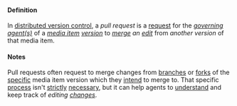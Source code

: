 #### Definition

In [distributed version control](https://github.com/gcassel/Modular-Organization-Terminology/blob/master/terms/distributed-version-control.md), a *pull request* is a [request](https://github.com/gcassel/Modular-Organization-Terminology/blob/master/terms/request.md) for the *[governing](https://github.com/gcassel/Modular-Organization-Terminology/blob/master/terms/governance.md) [agent(s)](https://github.com/gcassel/Modular-Organization-Terminology/blob/master/terms/agent.md)* of a *[media item](https://github.com/gcassel/Modular-Organization-Terminology/blob/master/terms/media-item.md) [version](https://github.com/gcassel/Modular-Organization-Terminology/blob/master/terms/version.md)* to *[merge](https://github.com/gcassel/Modular-Organization-Terminology/blob/master/terms/merge.md) an [edit](https://github.com/gcassel/Modular-Organization-Terminology/blob/master/terms/edit.md)* from *another version* of that media item.
		
#### Notes

Pull requests often request to merge changes from [branches](https://github.com/gcassel/Modular-Organization-Terminology/blob/master/terms/branch.md) or [forks](https://github.com/gcassel/Modular-Organization-Terminology/blob/master/terms/fork.md) of the [specific](https://github.com/gcassel/Modular-Organization-Terminology/blob/master/terms/specific.md) media item version which they [intend](https://github.com/gcassel/Modular-Organization-Terminology/blob/master/terms/intend.md) to merge to.  That specific [process](https://github.com/gcassel/Modular-Organization-Terminology/blob/master/terms/process.md) isn't [strictly](https://github.com/gcassel/Modular-Organization-Terminology/blob/master/terms/strict.md) [necessary](https://github.com/gcassel/Modular-Organization-Terminology/blob/master/terms/requirement.md), but it can help agents to [understand](https://github.com/gcassel/Modular-Organization-Terminology/blob/master/terms/understand.md) and keep track of *editing [changes](https://github.com/gcassel/Modular-Organization-Terminology/blob/master/terms/change.md)*. 
